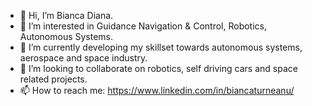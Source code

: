 - 👋 Hi, I’m Bianca Diana.
- 👀 I’m interested in Guidance Navigation & Control, Robotics, Autonomous Systems.
- 🌱 I’m currently developing my skillset towards autonomous systems, aerospace and space industry.
- 💞️ I’m looking to collaborate on robotics, self driving cars and space related projects. 
- 📫 How to reach me: https://www.linkedin.com/in/biancaturneanu/

<!---
BiancaDT/BiancaDT is a ✨ special ✨ repository because its `README.md` (this file) appears on your GitHub profile.
You can click the Preview link to take a look at your changes.
--->
